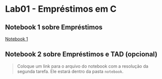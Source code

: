 # Lab01 - Empréstimos em C

## Notebook 1 sobre Empréstimos

[Notebook 1](notebook/emprestimo01-ra243245.ipynb)

## Notebook 2 sobre Empréstimos e TAD (opcional)

> Coloque um link para o arquivo do notebook com a resolução da segunda tarefa. Ele estará dentro da pasta `notebook`.
